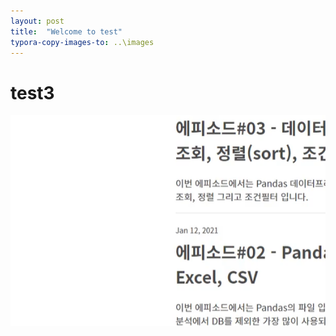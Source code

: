 ```yaml
---
layout: post
title:  "Welcome to test"
typora-copy-images-to: ..\images
---
```


# test3



![img_test](../images/img_test.PNG)

